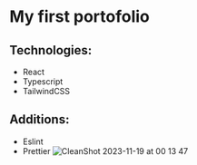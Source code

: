 # My first portofolio

## Technologies:
- React
- Typescript
- TailwindCSS

## Additions:
- Eslint
- Prettier
![CleanShot 2023-11-19 at 00 13 47](https://github.com/pmatyjasik/portfolio/assets/73366069/bc9a72f2-f8c1-41db-9d42-149c9d8d14fc)
